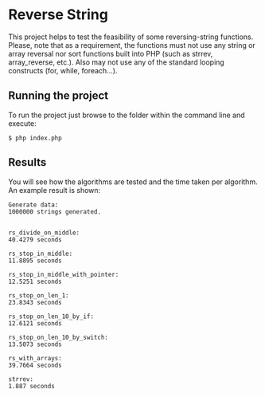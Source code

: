 # Reverse String

This project helps to test the feasibility of some reversing-string functions.
Please, note that as a requirement, the functions must not use any string or array reversal nor sort functions built into PHP (such as strrev, array_reverse, etc.). Also may not use any of the standard looping constructs (for, while, foreach...).

## Running the project

To run the project just browse to the folder within the command line and execute:

	$ php index.php

## Results

You will see how the algorithms are tested and the time taken per algorithm. An example result is shown:

	Generate data:
	1000000 strings generated.


	rs_divide_on_middle:
	40.4279 seconds

	rs_stop_in_middle:
	11.8895 seconds

	rs_stop_in_middle_with_pointer:
	12.5251 seconds

	rs_stop_on_len_1:
	23.8343 seconds

	rs_stop_on_len_10_by_if:
	12.6121 seconds

	rs_stop_on_len_10_by_switch:
	13.5073 seconds

	rs_with_arrays:
	39.7664 seconds

	strrev:
	1.887 seconds